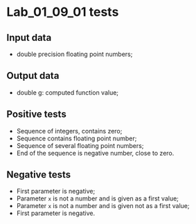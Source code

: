 # Lab_01_09_01 tests
## Input data
- double precision floating point numbers;
## Output data
- double g: computed function value;
## Positive tests
- Sequence of integers, contains zero;
- Sequence contains floating point number;
- Sequence of several floating point numbers;
- End of the sequence is negative number, close to zero.
## Negative tests
- First parameter is negative;
- Parameter `x` is not a number and is given as a first value;
- Parameter `x` is not a number and is given not as a first value;
- First parameter is negative.

